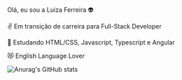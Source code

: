 
Olá, eu sou a Luiza Ferreira 👽

✌ Em transição de carreira para Full-Stack Developer

🧐 Estudando HTML/CSS, Javascript, Typescript e Angular

😻 English Language Lover 

![Anurag's GitHub stats](https://github-readme-stats.vercel.app/api?username=luizaferreira&show_icons=true&theme=dracula)
